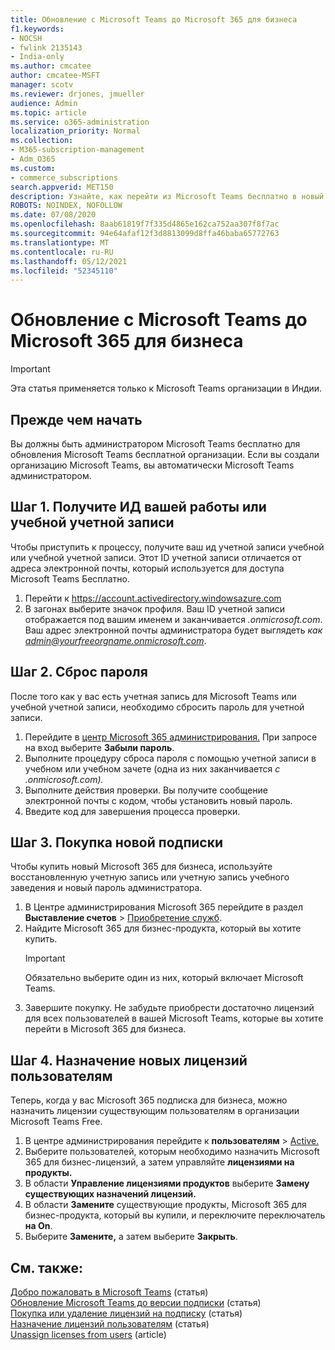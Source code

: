 ```yaml
---
title: Обновление с Microsoft Teams до Microsoft 365 для бизнеса
f1.keywords:
- NOCSH
- fwlink 2135143
- India-only
ms.author: cmcatee
author: cmcatee-MSFT
manager: scotv
ms.reviewer: drjones, jmueller
audience: Admin
ms.topic: article
ms.service: o365-administration
localization_priority: Normal
ms.collection:
- M365-subscription-management
- Adm_O365
ms.custom:
- commerce_subscriptions
search.appverid: MET150
description: Узнайте, как перейти из Microsoft Teams бесплатно в новый Microsoft 365 для бизнеса подписки.
ROBOTS: NOINDEX, NOFOLLOW
ms.date: 07/08/2020
ms.openlocfilehash: 8aab61819f7f335d4865e162ca752aa307f8f7ac
ms.sourcegitcommit: 94e64afaf12f3d8813099d8ffa46baba65772763
ms.translationtype: MT
ms.contentlocale: ru-RU
ms.lasthandoff: 05/12/2021
ms.locfileid: "52345110"
---
```

# <a name="upgrade-from-microsoft-teams-free-to-microsoft-365-for-business"></a>Обновление с Microsoft Teams до Microsoft 365 для бизнеса

> [!IMPORTANT]
> Эта статья применяется только к Microsoft Teams организации в Индии.

## <a name="before-you-begin"></a>Прежде чем начать

Вы должны быть администратором Microsoft Teams бесплатно для обновления Microsoft Teams бесплатной организации. Если вы создали организацию Microsoft Teams, вы автоматически Microsoft Teams администратором.

## <a name="step-1-get-your-work-or-school-account-id"></a>Шаг 1. Получите ИД вашей работы или учебной учетной записи

Чтобы приступить к процессу, получите ваш ид учетной записи учебной или учебной учетной записи. Этот ID учетной записи отличается от адреса электронной почты, который используется для доступа Microsoft Teams Бесплатно.

1. Перейти к <a href="https://go.microsoft.com/fwlink/p/?linkid=2134797" target="_blank"><https://account.activedirectory.windowsazure.com></a>
2. В загонах выберите значок профиля. Ваш ID учетной записи отображается под вашим именем и заканчивается *.onmicrosoft.com*.\
    Ваш адрес электронной почты администратора будет выглядеть *как admin@yourfreeorgname.onmicrosoft.com*.

## <a name="step-2-reset-your-password"></a>Шаг 2. Сброс пароля

После того как у вас есть учетная запись для Microsoft Teams или учебной учетной записи, необходимо сбросить пароль для учетной записи.

1. Перейдите в <a href="https://go.microsoft.com/fwlink/p/?linkid=2024339" target="_blank">центр Microsoft 365 администрирования.</a> При запросе на вход выберите **Забыли пароль**.
2. Выполните процедуру сброса пароля с помощью учетной записи в учебном или учебном зачете (одна из них заканчивается *с .onmicrosoft.com).*
3. Выполните действия проверки. Вы получите сообщение электронной почты с кодом, чтобы установить новый пароль.
4. Введите код для завершения процесса проверки.

## <a name="step-3-buy-your-new-subscription"></a>Шаг 3. Покупка новой подписки

Чтобы купить новый Microsoft 365 для бизнеса, используйте восстановленную учетную запись или учетную запись учебного заведения и новый пароль администратора.

1. В Центре администрирования Microsoft 365 перейдите в раздел **Выставление счетов** > <a href="https://go.microsoft.com/fwlink/p/?linkid=868433" target="_blank">Приобретение служб</a>.
2. Найдите Microsoft 365 для бизнес-продукта, который вы хотите купить.
    > [!IMPORTANT]
    > Обязательно выберите один из них, который включает Microsoft Teams.
3. Завершите покупку. Не забудьте приобрести достаточно лицензий для всех пользователей в вашей Microsoft Teams, которые вы хотите перейти в Microsoft 365 для бизнеса.

## <a name="step-4-assign-new-licenses-to-users"></a>Шаг 4. Назначение новых лицензий пользователям

Теперь, когда у вас Microsoft 365 подписка для бизнеса, можно назначить лицензии существующим пользователям в организации Microsoft Teams Free.

1. В центре администрирования перейдите к **пользователям**  >  <a href="https://go.microsoft.com/fwlink/p/?linkid=834822" target="_blank">Active.</a>
2. Выберите пользователей, которым необходимо назначить Microsoft 365 для бизнес-лицензий, а затем управляйте **лицензиями на продукты.**
3. В области **Управление лицензиями продуктов** выберите **Замену существующих назначений лицензий.**
4. В области **Замените** существующие продукты, Microsoft 365 для бизнес-продукта, который вы купили, и переключите переключатель **на On**.
5. Выберите **Замените,** а затем выберите **Закрыть**.

## <a name="related-content"></a>См. также:

[Добро пожаловать в Microsoft Teams](https://support.microsoft.com/office/6d79a648-6913-4696-9237-ed13de64ae3c) (статья)\
[Обновление Microsoft Teams до версии подписки](/microsoftteams/upgrade-freemium) (статья)\
[Покупка или удаление лицензий на подписку](../licenses/buy-licenses.md) (статья)\
[Назначение лицензий пользователям](../../admin/manage/assign-licenses-to-users.md) (статья)\
[Unassign licenses from users](../../admin/manage/remove-licenses-from-users.md) (article)
